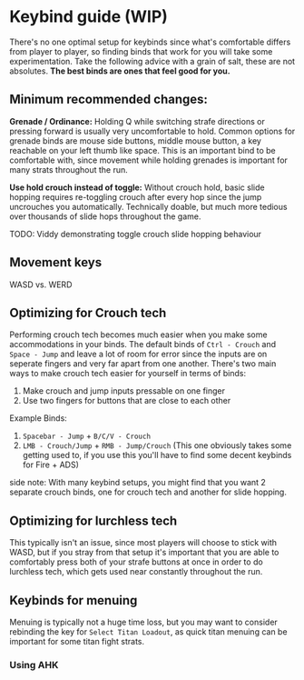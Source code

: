 # Keybind guide (WIP)

There's no one optimal setup for keybinds since what's comfortable differs from player to player, so finding binds that work for you will take some experimentation. Take the following advice with a grain of salt, these are not absolutes. **The best binds are ones that feel good for you.**

## Minimum recommended changes:

**Grenade / Ordinance:** Holding Q while switching strafe directions or pressing forward is usually very uncomfortable to hold. Common options for grenade binds are mouse side buttons, middle mouse button, a key reachable on your left thumb like space. This is an important bind to be comfortable with, since movement while holding grenades is important for many strats throughout the run.

**Use hold crouch instead of toggle:** Without crouch hold, basic slide hopping requires re-toggling crouch after every hop since the jump uncrouches you automatically. Technically doable, but much more tedious over thousands of slide hops throughout the game.

TODO: Viddy demonstrating toggle crouch slide hopping behaviour

## Movement keys

WASD vs. WERD

## Optimizing for Crouch tech

Performing crouch tech becomes much easier when you make some accommodations in your binds. The default binds of `Ctrl - Crouch` and `Space - Jump` and leave a lot of room for error since the inputs are on seperate fingers and very far apart from one another.
There's two main ways to make crouch tech easier for yourself in terms of binds:

1. Make crouch and jump inputs pressable on one finger
2. Use two fingers for buttons that are close to each other

Example Binds:
 1. `Spacebar - Jump` + `B/C/V - Crouch`
 2. `LMB - Crouch/Jump` + `RMB - Jump/Crouch` (This one obviously takes some getting used to, if you use this you'll have to find some decent keybinds for Fire + ADS)

side note: With many keybind setups, you might find that you want 2 separate crouch binds, one for crouch tech and another for slide hopping.

## Optimizing for lurchless tech
This typically isn't an issue, since most players will choose to stick with WASD, but if you stray from that setup it's important that you are able to comfortably press both of your strafe buttons at once in order to do lurchless tech, which gets used near constantly throughout the run.
## Keybinds for menuing
Menuing is typically not a huge time loss, but you may want to consider rebinding the key for `Select Titan Loadout`, as quick titan menuing can be important for some titan fight strats.
### Using AHK
